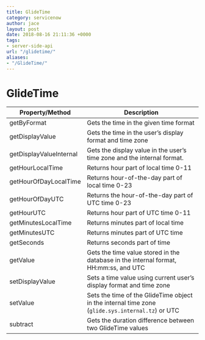```yaml
---
title: GlideTime
category: servicenow
author: jace
layout: post
date: 2018-08-16 21:11:36 +0000
tags:
- server-side-api
url: "/glidetime/"
aliases:
- "/GlideTime/"
---
```

# GlideTime
<!--more-->

| Property/Method         | Description                                                                                      |
|-------------------------|--------------------------------------------------------------------------------------------------|
| getByFormat             | Gets the time in the given time format                                                           |
| getDisplayValue         | Gets the time in the user’s display format and time zone                                         |
| getDisplayValueInternal | Gets the display value in the user’s time zone and the internal format.                          |
| getHourLocalTime        | Returns hour part of local time 0-11                                                             |
| getHourOfDayLocalTime   | Returns hour-of-the-day part of local time 0-23                                                  |
| getHourOfDayUTC         | Returns the hour-of-the-day part of UTC time 0-23                                                |
| getHourUTC              | Returns hour part of UTC time 0-11                                                               |
| getMinutesLocalTime     | Returns minutes part of local time                                                               |
| getMinutesUTC           | Returns minutes part of UTC time                                                                 |
| getSeconds              | Returns seconds part of time                                                                     |
| getValue                | Gets the time value stored in the database in the internal format, HH:mm:ss, and UTC             |
| setDisplayValue         | Sets a time value using current user’s display format and time zone                              |
| setValue                | Sets the time of the GlideTime object in the internal time zone (`glide.sys.internal.tz`) or UTC |
| subtract                | Gets the duration difference between two GlideTime values                                        |
